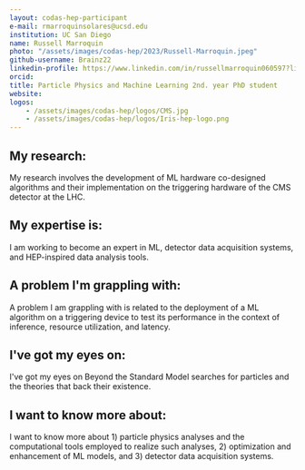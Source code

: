```yaml
---
layout: codas-hep-participant
e-mail: rmarroquinsolares@ucsd.edu
institution: UC San Diego
name: Russell Marroquin
photo: "/assets/images/codas-hep/2023/Russell-Marroquin.jpeg"
github-username: Brainz22
linkedin-profile: https://www.linkedin.com/in/russellmarroquin060597?lipi=urn%3Ali%3Apage%3Ad_flagship3_profile_view_base_contact_details%3B4vC1lvNwT%2B2bITvJD2LVIw%3D%3D
orcid:
title: Particle Physics and Machine Learning 2nd. year PhD student
website:
logos:
    - /assets/images/codas-hep/logos/CMS.jpg
    - /assets/images/codas-hep/logos/Iris-hep-logo.png
---
```

## My research:
My research involves the development of ML hardware co-designed algorithms and their implementation on the triggering hardware of the CMS detector at the LHC.

## My expertise is:
I am working to become an expert in ML, detector data acquisition systems, and HEP-inspired data analysis tools.

## A problem I'm grappling with:
A problem I am grappling with is related to the deployment of a ML algorithm on a triggering device to test its performance in the context of inference, resource utilization, and latency.


## I've got my eyes on:
I've got my eyes on Beyond the Standard Model searches for particles and the theories that back their existence. 


## I want to know more about:
I want to know more about 1) particle physics analyses and the computational tools employed to realize such analyses, 2) optimization and enhancement of ML models, and 3) detector data acquisition systems.   
